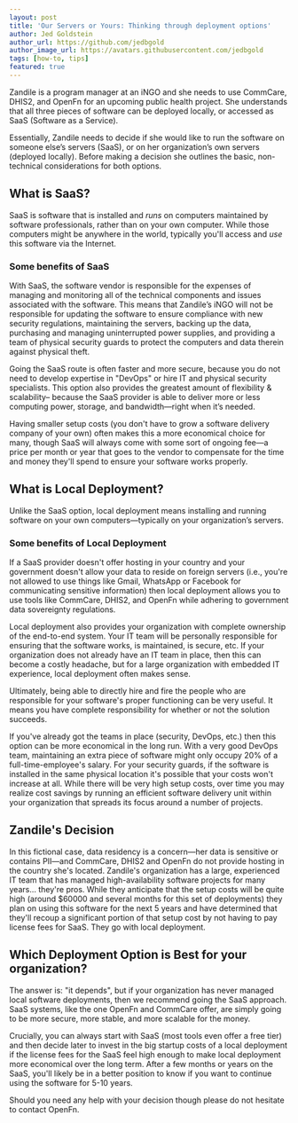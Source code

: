 ```yaml
---
layout: post
title: 'Our Servers or Yours: Thinking through deployment options'
author: Jed Goldstein
author_url: https://github.com/jedbgold
author_image_url: https://avatars.githubusercontent.com/jedbgold
tags: [how-to, tips]
featured: true
---
```


Zandile is a program manager at an iNGO and she needs to use CommCare, DHIS2,
and OpenFn for an upcoming public health project. She understands that all three
pieces of software can be deployed locally, or accessed as SaaS (Software as a
Service).

Essentially, Zandile needs to decide if she would like to run the software on
someone else’s servers (SaaS), or on her organization’s own servers (deployed
locally). Before making a decision she outlines the basic, non-technical
considerations for both options.

<!--truncate-->

## What is SaaS?

SaaS is software that is installed and _runs_ on computers maintained by
software professionals, rather than on your own computer. While those computers
might be anywhere in the world, typically you'll access and _use_ this software via
the Internet.

### Some benefits of SaaS

With SaaS, the software vendor is responsible for the expenses of managing and
monitoring all of the technical components and issues associated with the
software. This means that Zandile’s iNGO will not be responsible for updating
the software to ensure compliance with new security regulations, maintaining the
servers, backing up the data, purchasing and managing uninterrupted power
supplies, and providing a team of physical security guards to protect the
computers and data therein against physical theft.

Going the SaaS route is often faster and more secure, because you do not need to
develop expertise in "DevOps" or hire IT and physical security specialists. This
option also provides the greatest amount of flexibility & scalability– because
the SaaS provider is able to deliver more or less computing power, storage, and
bandwidth—right when it’s needed.

Having smaller setup costs (you don't have to grow a software delivery company
of your own) often makes this a more economical choice for many, though SaaS
will always come with some sort of ongoing fee—a price per month or year that
goes to the vendor to compensate for the time and money they'll spend to ensure
your software works properly.

## What is Local Deployment?

Unlike the SaaS option, local deployment means installing and running software
on your own computers—typically on your organization’s servers.

### Some benefits of Local Deployment

If a SaaS provider doesn't offer hosting in your country and your government
doesn't allow your data to reside on foreign servers (i.e., you're not allowed
to use things like Gmail, WhatsApp or Facebook for communicating sensitive
information) then local deployment allows you to use tools like CommCare, DHIS2,
and OpenFn while adhering to government data sovereignty regulations.

Local deployment also provides your organization with complete ownership of the
end-to-end system. Your IT team will be personally responsible for ensuring that
the software works, is maintained, is secure, etc. If your organization does not
already have an IT team in place, then this can become a costly headache, but
for a large organization with embedded IT experience, local deployment often
makes sense.

Ultimately, being able to directly hire and fire the people who are responsible
for your software's proper functioning can be very useful. It means you have
complete responsibility for whether or not the solution succeeds.

If you've already got the teams in place (security, DevOps, etc.) then this
option can be more economical in the long run. With a very good DevOps team,
maintaining an extra piece of software might only occupy 20% of a
full-time-employee's salary. For your security guards, if the software is
installed in the same physical location it's possible that your costs won't
increase at all. While there will be very high setup costs, over time you may
realize cost savings by running an efficient software delivery unit within your
organization that spreads its focus around a number of projects.

## Zandile's Decision

In this fictional case, data residency is a concern—her data is sensitive or
contains PII—and CommCare, DHIS2 and OpenFn do not provide hosting in the
country she's located. Zandile's organization has a large, experienced IT team
that has managed high-availability software projects for many years... they're
pros. While they anticipate that the setup costs will be quite high (around
$60000 and several months for this set of deployments) they plan on using this
software for the next 5 years and have determined that they'll recoup a
significant portion of that setup cost by not having to pay license fees for
SaaS. They go with local deployment.

## Which Deployment Option is Best for your organization?

The answer is: "it depends", but if your organization has never managed local
software deployments, then we recommend going the SaaS approach. SaaS systems,
like the one OpenFn and CommCare offer, are simply going to be more secure, more
stable, and more scalable for the money.

Crucially, you can always start with SaaS (most tools even offer a free tier)
and then decide later to invest in the big startup costs of a local deployment
if the license fees for the SaaS feel high enough to make local deployment more
economical over the long term. After a few months or years on the SaaS, you'll
likely be in a better position to know if you want to continue using the
software for 5-10 years.

Should you need any help with your decision though please do not hesitate to
contact OpenFn.
